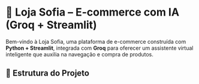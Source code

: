 # 🛒 Loja Sofia – E-commerce com IA (Groq + Streamlit)

Bem-vindo à Loja Sofia, uma plataforma de e-commerce construída com **Python + Streamlit**, integrada com **Groq** para oferecer um assistente virtual inteligente que auxilia na navegação e compra de produtos.

## 📂 Estrutura do Projeto

